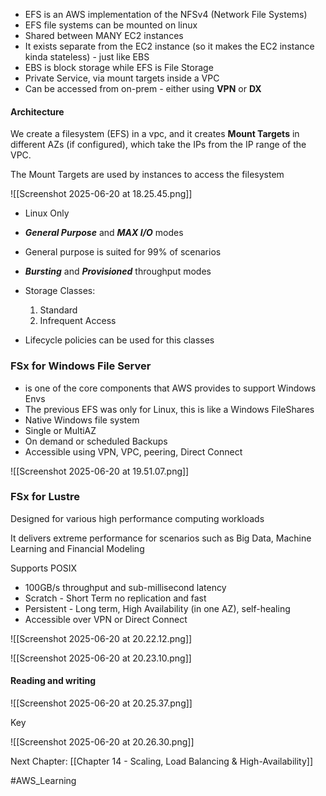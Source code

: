 

- EFS is an AWS implementation of the NFSv4 (Network File Systems)
- EFS file systems can be mounted on linux
- Shared between MANY EC2 instances
- It exists separate from the EC2 instance (so it makes the EC2 instance kinda stateless) - just like EBS
- EBS is block storage while EFS is File Storage
- Private Service, via mount targets inside a VPC
- Can be accessed from on-prem - either using **VPN** or **DX**

#### Architecture

We create a filesystem (EFS) in a vpc, and it creates **Mount Targets** in different AZs (if configured), which take the IPs from the IP range of the VPC.

The Mount Targets are used by instances to access the filesystem

![[Screenshot 2025-06-20 at 18.25.45.png]]

- Linux Only
- ***General Purpose*** and ***MAX I/O*** modes
- General purpose is suited for 99% of scenarios
- ***Bursting*** and ***Provisioned*** throughput modes
- Storage Classes:
	1. Standard
	2. Infrequent Access

- Lifecycle policies can be used for this classes


### FSx for Windows File Server

- is one of the core components that AWS provides to support Windows Envs
- The previous EFS was only for Linux, this is like a Windows FileShares
- Native Windows file system
- Single or MultiAZ
- On demand or scheduled Backups
- Accessible using VPN, VPC, peering, Direct Connect

![[Screenshot 2025-06-20 at 19.51.07.png]]


### FSx for Lustre

Designed for various high performance computing workloads

It delivers extreme performance for scenarios such as Big Data, Machine Learning and Financial Modeling

Supports POSIX

- 100GB/s throughput and sub-millisecond latency
- Scratch - Short Term no replication and fast
- Persistent - Long term, High Availability (in one AZ), self-healing
- Accessible over VPN or Direct Connect

![[Screenshot 2025-06-20 at 20.22.12.png]]


![[Screenshot 2025-06-20 at 20.23.10.png]]

#### Reading and writing 

![[Screenshot 2025-06-20 at 20.25.37.png]]


Key 

![[Screenshot 2025-06-20 at 20.26.30.png]]


Next Chapter: [[Chapter 14 - Scaling, Load Balancing & High-Availability]]

#AWS_Learning 
